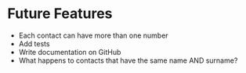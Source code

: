 # Future Features

* Each contact can have more than one number
* Add tests
* Write documentation on GitHub
* What happens to contacts that have the same name AND surname?